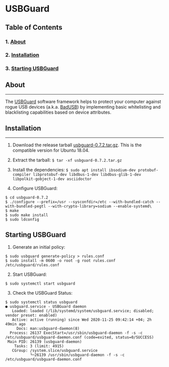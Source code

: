 # USBGuard

## Table of Contents

### 1. [About](#about)

### 2. [Installation](#installation)

### 3. [Starting USBGuard](#starting-usbguard)

## About

---

The [USBGuard](https://usbguard.github.io/) software framework helps to protect your computer against rogue USB devices (a.k.a. [BadUSB](https://opensource.srlabs.de/projects/badusb)) by implementing basic whitelisting and blacklisting capabilities based on device attributes.

## Installation

---

1. Download the release tarball [usbguard-0.7.2.tar.gz](https://github.com/USBGuard/usbguard/releases/tag/usbguard-0.7.2). This is the compatible version for Ubuntu 18.04.
2. Extract the tarball:
`$ tar -xf usbguard-0.7.2.tar.gz`

3. Install the dependencies:
`$ sudo apt install ibsodium-dev protobuf-compiler libprotobuf-dev libdbus-1-dev libdbus-glib-1-dev libpolkit-gobject-1-dev asciidoctor`

4. Configure USBGuard:

```
$ cd usbguard-0.7.2
$ ./configure --prefix=/usr --sysconfdir=/etc --with-bundled-catch --with-bundled-pegtl --with-crypto-library=sodium --enable-systemd\
$ make
$ sudo make install
$ sudo ldconfig
```

## Starting USBGuard

1. Generate an initial policy:

```
$ sudo usbguard generate-policy > rules.conf
$ sudo install -m 0600 -o root -g root rules.conf /etc/usbguard/rules.conf
```

2. Start USBGuard:

```
$ sudo systemctl start usbguard
```

3. Check the USBGuard Status:

```
$ sudo systemctl status usbguard
● usbguard.service - USBGuard daemon
   Loaded: loaded (/lib/systemd/system/usbguard.service; disabled; vendor preset: enabled)
   Active: active (running) since Wed 2020-11-25 09:42:14 +04; 2h 49min ago
     Docs: man:usbguard-daemon(8)
  Process: 26137 ExecStart=/usr/sbin/usbguard-daemon -f -s -c /etc/usbguard/usbguard-daemon.conf (code=exited, status=0/SUCCESS)
 Main PID: 26139 (usbguard-daemon)
    Tasks: 3 (limit: 4915)
   CGroup: /system.slice/usbguard.service
           └─26139 /usr/sbin/usbguard-daemon -f -s -c /etc/usbguard/usbguard-daemon.conf
```
